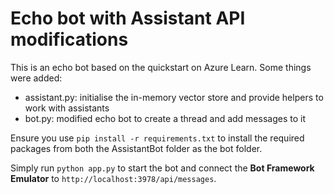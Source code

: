 # Echo bot with Assistant API modifications

This is an echo bot based on the quickstart on Azure Learn. Some things were added:

- assistant.py: initialise the in-memory vector store and provide helpers to work with assistants
- bot.py: modified echo bot to create a thread and add messages to it

Ensure you use `pip install -r requirements.txt` to install the required packages from both the AssistantBot folder as the bot folder.

Simply run `python app.py` to start the bot and connect the **Bot Framework Emulator** to `http://localhost:3978/api/messages`.